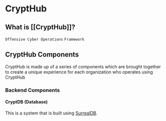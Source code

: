 # CryptHub

## What is [[CryptHub]]?

 `Offensive Cyber Operations` `Framework`



## CryptHub Components
CryptHub is made up of a series of components which are brought together to create a unique experience for each organization who operates using CryptHub



### Backend Components 


#### CryptDB (Database)
This is a system that is built using [SurrealDB](https://surrealdb.com). 

